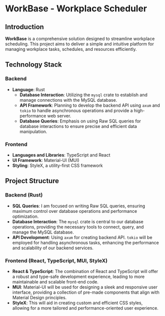 # WorkBase - Workplace Scheduler

## Introduction

**WorkBase** is a comprehensive solution designed to streamline workplace scheduling. This project aims to deliver a simple and intuitive platform for managing workplace tasks, schedules, and resources efficiently.

## Technology Stack

### Backend

- **Language**: Rust
  - **Database Interaction**: Utilizing the `mysql` crate to establish and manage connections with the MySQL database.
  - **API Framework**: Planning to develop the backend API using `axum` and `tokio` to handle asynchronous operations and provide a high-performance web server.
  - **Database Queries**: Emphasis on using Raw SQL queries for database interactions to ensure precise and efficient data manipulation.

### Frontend

- **Languages and Libraries**: TypeScript and React
- **UI Framework**: Material-UI (MUI)
- **Styling**: StyleX, a utility-first CSS framework

## Project Structure

### Backend (Rust)

- **SQL Queries**: I am focused on writing Raw SQL queries, ensuring maximum control over database operations and performance optimization.
- **Database Interaction**: The `mysql` crate is central to our database operations, providing the necessary tools to connect, query, and manage the MySQL database.
- **API Development**: Using `axum` for creating backend API. `tokio` will be employed for handling asynchronous tasks, enhancing the performance and scalability of our backend services.

### Frontend (React, TypeScript, MUI, StyleX)

- **React & TypeScript**: The combination of React and TypeScript will offer a robust and type-safe development experience, leading to more maintainable and scalable front-end code.
- **MUI**: Material-UI will be used for designing a sleek and responsive user interface, providing a collection of pre-made components that align with Material Design principles.
- **StyleX**: This will aid in creating custom and efficient CSS styles, allowing for a more tailored and performance-oriented user experience.
